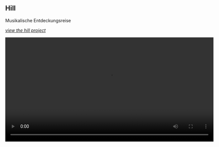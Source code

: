 ## Hill

Musikalische Entdeckungsreise

[*view the hill project*](hill/index.html)

<p>
<video width="contain" height="330" controls>
  <source src="/assets/hill/screencast.mp4" type="video/mp4">
</video>
</p>
